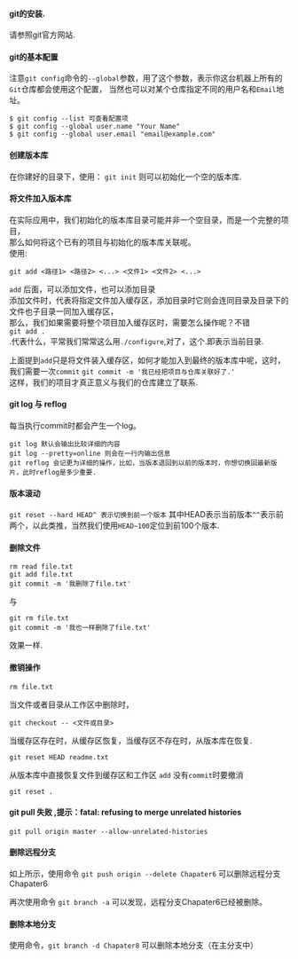 #### git的安装.
请参照git官方网站.

#### git的基本配置
注意`git config`命令的`--global`参数，用了这个参数，表示你这台机器上所有的`Git`仓库都会使用这个配置，
当然也可以对某个仓库指定不同的用户名和`Email`地址。
```
$ git config --list 可查看配置项
$ git config --global user.name "Your Name"
$ git config --global user.email "email@example.com"
```

#### 创建版本库
在你建好的目录下，使用：
`git init` 则可以初始化一个空的版本库.

#### 将文件加入版本库
在实际应用中，我们初始化的版本库目录可能并非一个空目录，而是一个完整的项目，  
那么如何将这个已有的项目与初始化的版本库关联呢。  
使用:  
```
git add <路径1> <路径2> <...> <文件1> <文件2> <...>
```
`add` 后面，可以添加文件，也可以添加目录  
添加文件时，代表将指定文件加入缓存区，添加目录时它则会连同目录及目录下的文件也子目录一同加入缓存区，  
那么，我们如果需要将整个项目加入缓存区时，需要怎么操作呢？不错  
`git add .`  
.代表什么，平常我们常常这么用`./configure`,对了，这个.即表示当前目录.  

上面提到`add`只是将文件装入缓存区，如何才能加入到最终的版本库中呢，这时，我们需要一次`commit`
`git commit -m '我已经把项目与仓库关联好了.'`  
这样，我们的项目才真正意义与我们的仓库建立了联系.  


#### git log 与 reflog
每当执行commit时都会产生一个log。
```
git log 默认会输出比较详细的内容
git log --pretty=online 则会在一行内输出信息
git reflog 会记更为详细的操作，比如，当版本退回到以前的版本时，你想切换回最新版片，此时reflog是多少重要.
```

#### 版本滚动
`git reset --hard HEAD^ 表示切换到前一个版本`
其中HEAD表示当前版本`^^`表示前两个，以此类推，当然我们使用`HEAD~100`定位到前100个版本.

#### 删除文件
```
rm read file.txt
git add file.txt
git commit -m '我删除了file.txt'
```
与
```
git rm file.txt
git commit -m '我也一样删除了file.txt'
```
效果一样.

#### 撤销操作
```
rm file.txt
```
当文件或者目录从工作区中删除时，
```
git checkout -- <文件或目录>
```
当缓存区存在时，从缓存区恢复，当缓存区不存在时，从版本库在恢复.
```
git reset HEAD readme.txt
```
从版本库中直接恢复文件到缓存区和工作区
`add` 没有`commit`时要撤消
```
git reset .
```

#### git pull 失败 ,提示：fatal: refusing to merge unrelated histories
```
git pull origin master --allow-unrelated-histories
```

#### 删除远程分支
如上所示，使用命令 `git push origin --delete Chapater6`   可以删除远程分支Chapater6   

再次使用命令 `git branch -a`   可以发现，远程分支Chapater6已经被删除。

#### 删除本地分支
使用命令，`git branch -d Chapater8` 可以删除本地分支（在主分支中）
